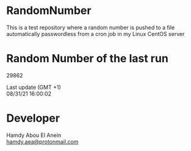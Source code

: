 # RandomNumber    
This is a test repository where a random number is pushed to a file automatically passwordless from a cron job in my Linux CentOS server    
# Random Number of the last run   
29862
      
Last update (GMT +1)    
08/31/21 16:00:02
# Developer    
Hamdy Abou El Anein   
hamdy.aea@protonmail.com
